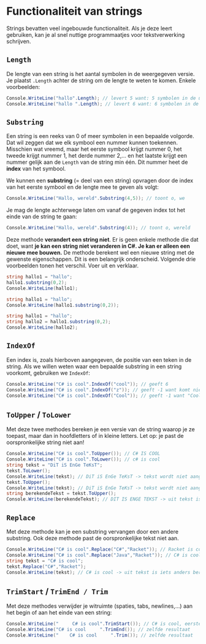 # Functionaliteit van strings

Strings bevatten veel ingebouwde functionaliteit. Als je deze leert gebruiken, kan je al snel nuttige programmaatjes voor tekstverwerking schrijven.

## `Length`

De lengte van een string is het aantal symbolen in de weergegeven versie. Je plaatst `.Length` achter de string om de lengte te weten te komen. Enkele voorbeelden: 

```csharp
Console.WriteLine("hallo".Length); // levert 5 want: 5 symbolen in de uiteindelijke weergave
Console.WriteLine("hallo ".Length); // levert 6 want: 6 symbolen in de uiteindelijke weergave
```

## `Substring`

Een string is een reeks van 0 of meer symbolen in een bepaalde volgorde. Dat wil zeggen dat we elk symbool een nummer kunnen toekennen. Misschien wat vreemd, maar het eerste symbool krijgt nummer 0, het tweede krijgt nummer 1, het derde nummer 2,... en het laatste krijgt een nummer gelijk aan de `Length` van de string min één. Dit nummer heet de **index** van het symbool.

We kunnen een **substring** \(= deel van een string\) opvragen door de index van het eerste symbool en de lengte mee te geven als volgt:

```csharp
Console.WriteLine("Hallo, wereld".Substring(4,5)); // toont o, we
```

Je mag de lengte achterwege laten om vanaf de gegeven index tot het einde van de string te gaan:

```csharp
Console.WriteLine("Hallo, wereld".Substring(4)); // toont o, wereld
```

Deze methode **verandert een string niet**. Er is geen enkele methode die dat doet, want **je kan een string niet veranderen in C\#. Je kan er alleen een nieuwe mee bouwen.** De methode berekent wel een nieuwe string met de gewenste eigenschappen. Dit is een belangrijk onderscheid. Volgende drie voorbeelden tonen het verschil. Voer uit en verklaar.

```csharp
string hallo1 = "hallo";
hallo1.substring(0,2);
Console.WriteLine(hallo1);
```

```csharp
string hallo1 = "hallo";
Console.WriteLine(hallo1.substring(0,2));
```

```csharp
string hallo1 = "hallo";
string hallo2 = hallo1.substring(0,2);
Console.WriteLine(hallo2);
```

## `IndexOf`

Een index is, zoals hierboven aangegeven, de positie van een teken in de string. Als we willen weten waar een bepaalde substring in een string voorkomt, gebruiken we `IndexOf`:

```csharp
Console.WriteLine("C# is cool".IndexOf("cool")); // geeft 6
Console.WriteLine("C# is cool".IndexOf("z")); // geeft -1 want komt niet voor
Console.WriteLine("C# is cool".IndexOf("Cool")); // geeft -1 want "Cool" MET HOOFDLETTER komt niet voor
```

## `ToUpper` / `ToLower`

Met deze twee methodes bereken je een versie van de string waarop je ze toepast, maar dan in hoofdletters of in kleine letters. Let op: je past de oorspronkelijke string niet aan!

```csharp
Console.WriteLine("C# is cool".ToUpper()); // C# IS COOL
Console.WriteLine("C# is cool".ToLower()); // c# is cool
string tekst = "DiT iS EnGe TeKsT";
tekst.ToLower();
Console.WriteLine(tekst); // DiT iS EnGe TeKsT -> tekst wordt niet aangepast door ToLower
tekst.ToUpper();
Console.WriteLine(tekst); // DiT iS EnGe TeKsT -> tekst wordt niet aangepast door ToLower
string berekendeTekst = tekst.ToUpper();
Console.WriteLine(berekendeTekst); // DIT IS ENGE TEKST -> uit tekst is iets anders berekend, wel in hoofdletters
```

## `Replace`

Met deze methode kan je een substring vervangen door een andere substring. Ook deze methode past de oorspronkelijke tekst niet aan.

```csharp
Console.WriteLine("C# is cool".Replace("C#","Racket")); // Racket is cool
Console.WriteLine("C# is cool".Replace("Java","Racket")); // C# is cool -> Java kwam niet voor dus is niet vervangen
string tekst = "C# is cool";
tekst.Replace("C#","Racket");
Console.WriteLine(tekst); // C# is cool -> uit tekst is iets anders berekend, tekst is niet aangepast
```

## `TrimStart` / `TrimEnd / Trim`

Met deze methodes verwijder je witruimte \(spaties, tabs, newlines,...\) aan het begin of aan het einde van een string:

```csharp
Console.WriteLine("     C# is cool".TrimStart()); // C# is cool, eerste teken is C en geen spatie
Console.WriteLine("C# is cool     ".TrimEnd()); // zelfde resultaat
Console.WriteLine("    C# is cool     ".Trim()); // zelfde resultaat
```

